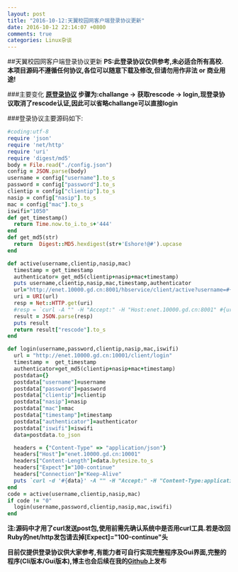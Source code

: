 ```yaml
---
layout: post
title: "2016-10-12:天翼校园网客户端登录协议更新"
date: 2016-10-12 22:14:07 +0800
comments: true
categories: Linux杂谈
---
```

##天翼校园网客户端登录协议更新
**PS:此登录协议仅供参考,未必适合所有高校.**
**本项目源码不遵循任何协议,各位可以随意下载及修改,但请勿用作非法 or 商业用途!**

###主要变化
**[原登录协议](https://github.com/EdmondFrank/Esurfing) 步骤为:challange -> 获取rescode -> login,现登录协议取消了rescode认证,因此可以省略challange可以直接login**

###登录协议主要源码如下:
```ruby
#coding:utf-8
require 'json'
require 'net/http'
require 'uri'
require 'digest/md5'
body = File.read("./config.json")
config = JSON.parse(body)
username = config["username"].to_s
password = config["password"].to_s
clientip = config["clientip"].to_s
nasip = config["nasip"].to_s
mac = config["mac"].to_s
iswifi="1050"
def get_timestamp()
  return Time.now.to_i.to_s+'444'
end
def get_md5(str)
  return  Digest::MD5.hexdigest(str+'Eshore!@#').upcase
end

def active(username,clientip,nasip,mac)
  timestamp = get_timestamp
  authenticator= get_md5(clientip+nasip+mac+timestamp)
  puts username,clientip,nasip,mac,timestamp,authenticator
  url="http://enet.10000.gd.cn:8001/hbservice/client/active?username=#{username}&clientip=#{clientip}&nasip=#{nasip}&mac=#{mac}&timestamp=#{timestamp}&authenticator=#{authenticator}"
  uri = URI(url)
  resp = Net::HTTP.get(uri)
  #resp = `curl -A "" -H "Accept:" -H "Host:enet.10000.gd.cn:8001" #{url}`
  result = JSON.parse(resp)
  puts result
  return result["rescode"].to_s
end

def login(username,password,clientip,nasip,mac,iswifi)
  url = "http://enet.10000.gd.cn:10001/client/login"
  timestamp =  get_timestamp
  authenticator=get_md5(clientip+nasip+mac+timestamp)
  postdata={}
  postdata["username"]=username
  postdata["password"]=password
  postdata["clientip"]=clientip
  postdata["nasip"]=nasip
  postdata["mac"]=mac
  postdata["timestamp"]=timestamp
  postdata["authenticator"]=authenticator
  postdata["iswifi"]=iswifi
  data=postdata.to_json

  headers = {"Content-Type" => "application/json"}
  headers["Host"]="enet.10000.gd.cn:10001"
  headers["Content-Length"]=data.bytesize.to_s
  headers["Expect"]="100-continue"
  headers["Connection"]="Keep-Alive"
  puts `curl -d '#{data}' -A "" -H "Accept:" -H "Content-Type:application/json" -H "Host:enet.10000.gd.cn:10001" -H "Content-Length:#{data.bytesize.to_s}" -H "Expect:100-continue" -H "Connection:Keep-Alive" -X POST #{url}`
end
code = active(username,clientip,nasip,mac)
if code != "0"
  login(username,password,clientip,nasip,mac,iswifi)
end
```

**注:源码中才用了curl发送post包,使用前需先确认系统中是否用curl工具.若是改回Ruby的net/http发包请去掉[Expect]="100-continue"头**

**目前仅提供登录协议供大家参考,有能力者可自行实现完整程序及Gui界面,完整的程序(Cli版本/Gui版本),博主也会后续在我的[Github](https://github.com/EdmondFrank)上发布**
